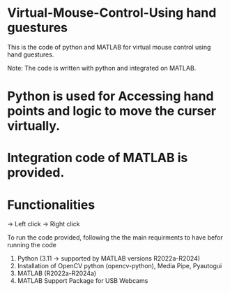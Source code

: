 # Virtual-Mouse-Control-Using hand guestures

This is the code of python and MATLAB for virtual mouse control using hand guestures.

Note: The code is written with python and integrated on MATLAB.

# Python is used for Accessing hand points and logic to move the curser virtually.

# Integration code of MATLAB is provided.

# Functionalities
 -> Left click
 -> Right click

To run the code provided, following the the main requirments to have befor running the code

1) Python (3.11 -> supported by MATLAB versions R2022a-R2024)
2) Installation of OpenCV python (opencv-python), Media Pipe, Pyautogui
3) MATLAB (R2022a-R2024a)
4) MATLAB Support Package for USB Webcams
